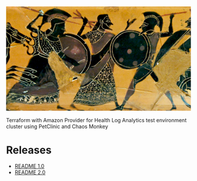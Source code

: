 ![Intro](./docs/heracles.jpg)

Terraform with Amazon Provider for Health Log Analytics test environment cluster using PetClinic and Chaos Monkey

# Releases

* [README 1.0](releases/1.0)
* [README 2.0](releases/2.0)

